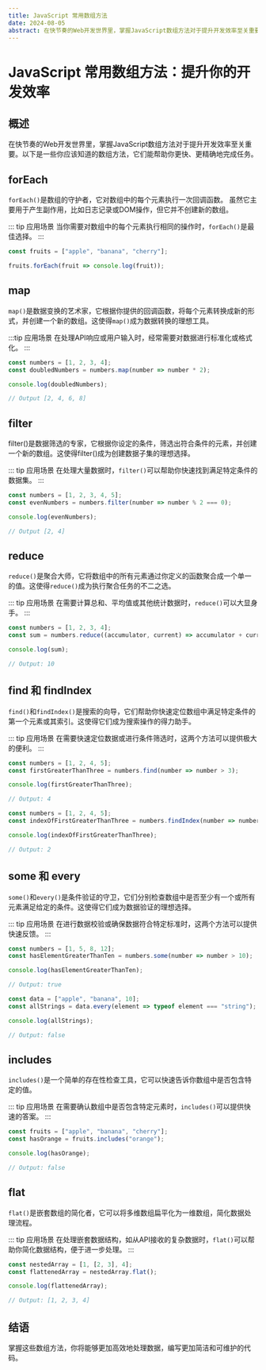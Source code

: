 ```yaml
---
title: JavaScript 常用数组方法
date: 2024-08-05
abstract: 在快节奏的Web开发世界里，掌握JavaScript数组方法对于提升开发效率至关重要。以下是一些你应该知道的数组方法，它们能帮助你更快、更精确地完成任务。
---
```


# JavaScript 常用数组方法：提升你的开发效率

## 概述

在快节奏的Web开发世界里，掌握JavaScript数组方法对于提升开发效率至关重要。以下是一些你应该知道的数组方法，它们能帮助你更快、更精确地完成任务。

## forEach

`forEach()`是数组的守护者，它对数组中的每个元素执行一次回调函数。
虽然它主要用于产生副作用，比如日志记录或DOM操作，但它并不创建新的数组。

::: tip 应用场景
当你需要对数组中的每个元素执行相同的操作时，`forEach()`是最佳选择。
:::

```javascript
const fruits = ["apple", "banana", "cherry"];

fruits.forEach(fruit => console.log(fruit));
```

## map

`map()`是数据变换的艺术家，它根据你提供的回调函数，将每个元素转换成新的形式，并创建一个新的数组。这使得`map()`成为数据转换的理想工具。

:::tip 应用场景
在处理API响应或用户输入时，经常需要对数据进行标准化或格式化。
:::

```javascript
const numbers = [1, 2, 3, 4];
const doubledNumbers = numbers.map(number => number * 2);

console.log(doubledNumbers);

// Output [2, 4, 6, 8]
```

## filter

filter()是数据筛选的专家，它根据你设定的条件，筛选出符合条件的元素，并创建一个新的数组。这使得filter()成为创建数据子集的理想选择。

::: tip 应用场景
在处理大量数据时，`filter()`可以帮助你快速找到满足特定条件的数据集。
:::

```javascript
const numbers = [1, 2, 3, 4, 5];
const evenNumbers = numbers.filter(number => number % 2 === 0);

console.log(evenNumbers); 

// Output [2, 4]
```

## reduce

`reduce()`是聚合大师，它将数组中的所有元素通过你定义的函数聚合成一个单一的值。这使得`reduce()`成为执行聚合任务的不二之选。

::: tip 应用场景
在需要计算总和、平均值或其他统计数据时，`reduce()`可以大显身手。
:::

```javascript
const numbers = [1, 2, 3, 4];
const sum = numbers.reduce((accumulator, current) => accumulator + current, 0);

console.log(sum); 

// Output: 10
```

## find 和 findIndex

`find()`和`findIndex()`是搜索的向导，它们帮助你快速定位数组中满足特定条件的第一个元素或其索引。这使得它们成为搜索操作的得力助手。

::: tip 应用场景
在需要快速定位数据或进行条件筛选时，这两个方法可以提供极大的便利。
:::

```javascript
const numbers = [1, 2, 4, 5];
const firstGreaterThanThree = numbers.find(number => number > 3);

console.log(firstGreaterThanThree);

// Output: 4
```
```javascript
const numbers = [1, 2, 4, 5];
const indexOfFirstGreaterThanThree = numbers.findIndex(number => number > 3);

console.log(indexOfFirstGreaterThanThree);

// Output: 2
```

## some 和 every

`some()`和`every()`是条件验证的守卫，它们分别检查数组中是否至少有一个或所有元素满足给定的条件。这使得它们成为数据验证的理想选择。

::: tip 应用场景
在进行数据校验或确保数据符合特定标准时，这两个方法可以提供快速反馈。
:::

```javascript
const numbers = [1, 5, 8, 12];
const hasElementGreaterThanTen = numbers.some(number => number > 10);

console.log(hasElementGreaterThanTen);

// Output: true
```
```javascript
const data = ["apple", "banana", 10];
const allStrings = data.every(element => typeof element === "string");

console.log(allStrings);

// Output: false
```

## includes

`includes()`是一个简单的存在性检查工具，它可以快速告诉你数组中是否包含特定的值。

::: tip 应用场景
在需要确认数组中是否包含特定元素时，`includes()`可以提供快速的答案。
:::

```javascript
const fruits = ["apple", "banana", "cherry"];
const hasOrange = fruits.includes("orange");

console.log(hasOrange);

// Output: false
```


## flat

`flat()`是嵌套数组的简化者，它可以将多维数组扁平化为一维数组，简化数据处理流程。

::: tip 应用场景
在处理嵌套数据结构，如从API接收的复杂数据时，`flat()`可以帮助你简化数据结构，便于进一步处理。
:::

```javascript
const nestedArray = [1, [2, 3], 4];
const flattenedArray = nestedArray.flat();

console.log(flattenedArray);

// Output: [1, 2, 3, 4]
```

## 结语

掌握这些数组方法，你将能够更加高效地处理数据，编写更加简洁和可维护的代码。
